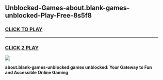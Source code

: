 
## Unblocked-Games-about.blank-games-unblocked-Play-Free-8s5f8
<h3>
<a href="https://premium76.site?title=about.blank-games-unblocked&ref=18A1">CLICK TO PLAY</a></h3>
<hr>

<h3>
<a href="https://premium76.site?title=about.blank-games-unblocked&ref=18A1">CLICK 2 PLAY</a>
  
</h3>

<a href="https://premium76.site?title=about.blank-games-unblocked&ref=18A1"><img src="https://clearcache.store/games.png"></a>


**about.blank-games-unblocked games unblocked: Your Gateway to Fun and Accessible Online Gaming**
